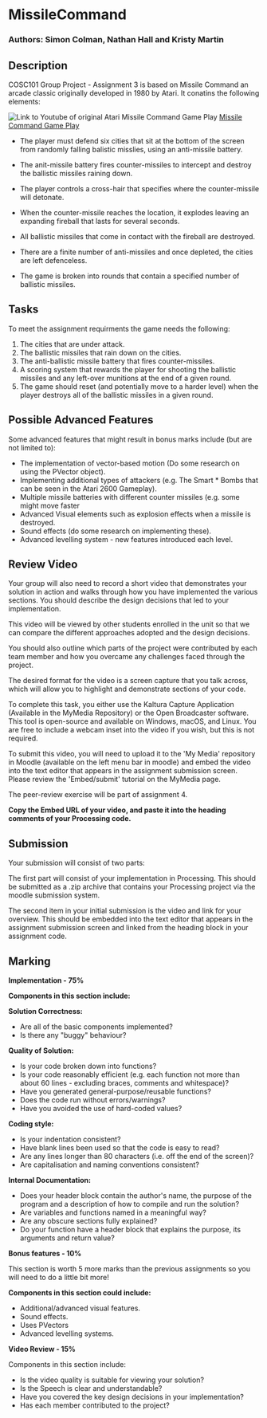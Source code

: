 # MissileCommand  
### Authors: Simon Colman, Nathan Hall and Kristy Martin

## Description
COSC101 Group Project - Assignment 3 is based on Missile Command an arcade classic originally developed in 1980 by Atari. It conatins the following elements:

![Link to Youtube of original Atari Missile Command Game Play](https://photos.app.goo.gl/1jPq7pnbuEZqRdiN9)
[Missile Command Game Play](https://www.youtube.com/embed/uJijGLGHRTE "Original 1980 Missile Command.")


* The player must defend six cities that sit at the bottom of the screen from randomly falling balistic misslies, using an anti-missile battery. 

* The anit-missile battery fires counter-missiles to intercept and destroy the ballistic missiles raining down. 

* The player controls a cross-hair that specifies where the counter-missile will detonate. 

* When the counter-missile reaches the location, it explodes leaving an expanding fireball that lasts for several seconds.

* All ballistic missiles that come in contact with the fireball are destroyed. 

* There are a finite number of anti-missiles and once depleted, the cities are left defenceless. 

* The game is broken into rounds that contain a specified number of ballistic missiles.

## Tasks
To meet the assignment requirments the game needs the following:

1) The cities that are under attack.
2) The ballistic missiles that rain down on the cities.
3) The anti-ballistic missile battery that fires counter-missiles.
4) A scoring system that rewards the player for shooting the ballistic missiles and any left-over munitions at the end of a given round.
5) The game should reset (and potentially move to a harder level) when the player destroys all of the ballistic missiles in a given round.

## Possible Advanced Features
Some advanced features that might result in bonus marks include (but are not limited to):

* The implementation of vector-based motion (Do some research on using the PVector object).
* Implementing additional types of attackers (e.g. The Smart * Bombs that can be seen in the Atari 2600 Gameplay).
* Multiple missile batteries with different counter missiles (e.g. some might move faster
* Advanced Visual elements such as explosion effects when a missile is destroyed.
* Sound effects (do some research on implementing these).
* Advanced levelling system - new features introduced each level.

## Review Video
Your group will also need to record a short video that demonstrates your solution in action and walks through how you have implemented the various sections. You should describe the design decisions that led to your implementation. 

This video will be viewed by other students enrolled in the unit so that we can compare the different approaches adopted and the design decisions. 

You should also outline which parts of the project were contributed by each team member and how you overcame any challenges faced through the project. 

The desired format for the video is a screen capture that you talk across, which will allow you to highlight and demonstrate sections of your code. 

To complete this task, you either use the Kaltura Capture Application (Available in the MyMedia Repository) or the Open Broadcaster software. This tool is open-source and available on Windows, macOS, and Linux. You are free to include a webcam inset into the video if you wish, but this is not required.

To submit this video, you will need to upload it to the 'My Media' repository in Moodle (available on the left menu bar in moodle) and embed the video into the text editor that appears in the assignment submission screen. Please review the 'Embed/submit' tutorial on the MyMedia page.

The peer-review exercise will be part of assignment 4.

**Copy the Embed URL of your video, and paste it into the heading comments of your Processing code.**

## Submission
Your submission will consist of two parts:

The first part will consist of your implementation in Processing. This should be submitted as a .zip archive that contains your Processing project via the moodle submission system.

The second item in your initial submission is the video and link for your overview. This should be embedded into the text editor that appears in the assignment submission screen and linked from the heading block in your assignment code.

## Marking

**Implementation - 75%**

**Components in this section include:**

**Solution Correctness:**
* Are all of the basic components implemented?
* Is there any "buggy" behaviour?

**Quality of Solution:**
* Is your code broken down into functions?
* Is your code reasonably efficient (e.g. each function not more than about 60 lines - excluding braces, comments and whitespace)?
* Have you generated general-purpose/reusable functions?
* Does the code run without errors/warnings?
* Have you avoided the use of hard-coded values?

**Coding style:**

* Is your indentation consistent?
* Have blank lines been used so that the code is easy to read?
* Are any lines longer than 80 characters (i.e. off the end of the screen)? 
* Are capitalisation and naming conventions consistent?

**Internal Documentation:**

* Does your header block contain the author's name, the purpose of the program and a description of how to compile and run the solution?
* Are variables and functions named in a meaningful way?
* Are any obscure sections fully explained?
* Do your function have a header block that explains the purpose, its arguments and return value?

**Bonus features - 10%**

This section is worth 5 more marks than the previous assignments so you will need to do a little bit more!

**Components in this section could include:** 

* Additional/advanced visual features.
* Sound effects.
* Uses PVectors
* Advanced levelling systems.

**Video Review - 15%**

Components in this section include:

* Is the video quality is suitable for viewing your solution?
* Is the Speech is clear and understandable?
* Have you covered the key design decisions in your implementation?
* Has each member contributed to the project?
